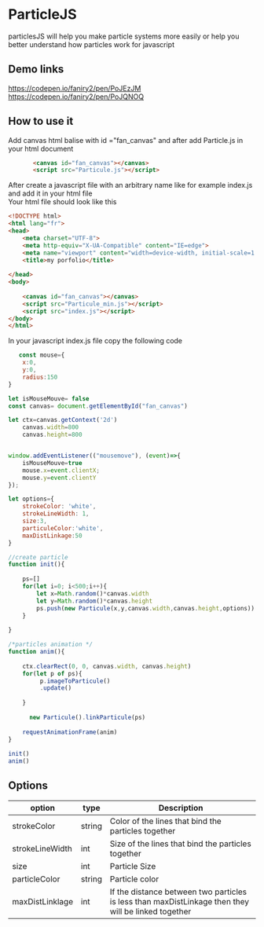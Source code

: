 ParticleJS
================================
particlesJS will help you make particle systems more easily or help you better understand how particles work for javascript

## Demo links  
https://codepen.io/faniry2/pen/PoJEzJM  
https://codepen.io/faniry2/pen/PoJQNOQ

## How to use it
Add canvas html balise with id ="fan_canvas" and after add Particle.js in your html document
 ```html
        <canvas id="fan_canvas"></canvas>
        <script src="Particule.js"></script>
  ```
After create a javascript file with an arbitrary name like for example index.js and add it in your html file  
Your html file should look like this
```html
<!DOCTYPE html>
<html lang="fr">
<head>
    <meta charset="UTF-8">
    <meta http-equiv="X-UA-Compatible" content="IE=edge">
    <meta name="viewport" content="width=device-width, initial-scale=1.0">
    <title>my porfolio</title>
    
</head>
<body>
    
    <canvas id="fan_canvas"></canvas>
    <script src="Particule_min.js"></script>
    <script src="index.js"></script>
</body>
</html>
```  
In your javascript index.js file copy the following code 
```javascript
   const mouse={
    x:0,
    y:0,
    radius:150
}

let isMouseMouve= false
const canvas= document.getElementById("fan_canvas")

let ctx=canvas.getContext('2d')
    canvas.width=800
    canvas.height=800


window.addEventListener(("mousemove"), (event)=>{
    isMouseMouve=true
    mouse.x=event.clientX;
    mouse.y=event.clientY
});

let options={
    strokeColor: 'white',
    strokeLineWidth: 1,
    size:3,
    particuleColor:'white',
    maxDistLinkage:50
}

//create particle
function init(){
  
    ps=[]
    for(let i=0; i<500;i++){
        let x=Math.random()*canvas.width
        let y=Math.random()*canvas.height
        ps.push(new Particule(x,y,canvas.width,canvas.height,options))
    }
  
}

/*particles animation */
function anim(){
    
    ctx.clearRect(0, 0, canvas.width, canvas.height)
    for(let p of ps){
         p.imageToParticule()
         .update()
        
    }
  
      new Particule().linkParticule(ps)
   
    requestAnimationFrame(anim)
}
 
init()
anim()
```  
## Options
option | type | Description
-------|------|------------
strokeColor|string| Color of the lines that bind the particles together
strokeLineWidth| int| Size of the lines that bind the particles together
size|int| Particle Size
particleColor|string| Particle color
maxDistLinklage|int | If the distance between two particles is less than maxDistLinkage then they will be linked together

